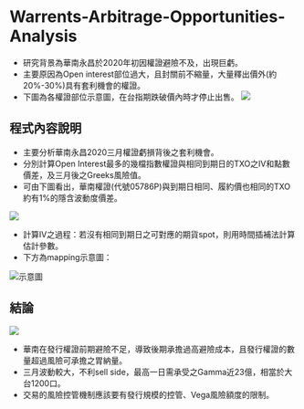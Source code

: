 # Warrents-Arbitrage-Opportunities-Analysis

* 研究背景為華南永昌於2020年初因權證避險不及，出現巨虧。
* 主要原因為Open interest部位過大，且封關前不縮量，大量釋出價外(約20%-30%)具有套利機會的權證。
* 下圖為各權證部位示意圖，在台指期跌破價內時才停止出售。
![](https://i.imgur.com/6YaGcXa.png)

## 程式內容說明
* 主要分析華南永昌2020三月權證虧損背後之套利機會。
* 分別計算Open Interest最多的幾檔指數權證與相同到期日的TXO之IV和點數價差，及三月後之Greeks風險值。
* 可由下圖看出，華南權證(代號05786P)與到期日相同、履約價也相同的TXO約有1%的隱含波動度價差。

![](https://i.imgur.com/KRgmo8b.png)

* 計算IV之過程：若沒有相同到期日之可對應的期貨spot，則用時間插補法計算估計參數。
* 下方為mapping示意圖：

![示意圖](https://i.imgur.com/l9JYpNA.png)

## 結論
![](https://i.imgur.com/SkhY9ID.png)


* 華南在發行權證前期避險不足，導致後期承擔過高避險成本，且發行權證的數量超過風險可承擔之胃納量。
* 三月波動較大，不利sell side，最高一日需承受之Gamma近23億，相當於大台1200口。
* 交易的風險控管機制應該要有發行規模的控管、Vega風險額度的限制。
